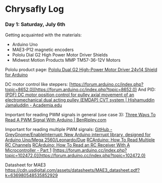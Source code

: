 # Chrysafly Log
### Day 1: Saturday, July 6th
Getting acquainted with the materials:
* Arduino Uno
* MAE3-P12 magnetic encoders
* Pololu Dial G2 High Power Motor Driver Shields
* Midwest Motion Products MMP TM57-36-12V Motors

Pololu product page:
[Pololu Dual G2 High-Power Motor Driver 24v14 Shield for Arduino](https://www.pololu.com/product/2516)

DC motor control like steppers:
 [https://forum.arduino.cc/index.php?topic=8652.0](https://forum.arduino.cc/index.php?topic=8652.0) 
And PID:
[(PDF) DC motor position control for pulley axial movement of an electromechanical dual acting pulley (EMDAP) CVT system | Hishamuddin Jamaluddin - Academia.edu](https://www.academia.edu/26495242/DC_motor_position_control_for_pulley_axial_movement_of_an_electromechanical_dual_acting_pulley_EMDAP_CVT_system?auto=download)

Important for reading PWM signals in general (use case 3):
[Three Ways To Read A PWM Signal With Arduino | BenRipley.com](http://www.benripley.com/diy/arduino/three-ways-to-read-a-pwm-signal-with-arduino/)

Important for reading multiple PWM signals:
[GitHub - GreyGnome/EnableInterrupt: New Arduino interrupt library, designed for Arduino Uno/Mega 2560/Leonardo/Due](https://github.com/GreyGnome/EnableInterrupt)
[RCArduino: How To Read Multiple RC Channels](http://rcarduino.blogspot.com/2012/04/how-to-read-multiple-rc-channels-draft.html)
[RCArduino: How To Read an RC Receiver With A Microcontroller - Part 1](http://rcarduino.blogspot.com/2012/01/how-to-read-rc-receiver-with.html)
 [https://forum.arduino.cc/index.php?topic=102472.0](https://forum.arduino.cc/index.php?topic=102472.0) 

Datasheet for MAE3
https://cdn.usdigital.com/assets/datasheets/MAE3_datasheet.pdf?k=636980548535852929

